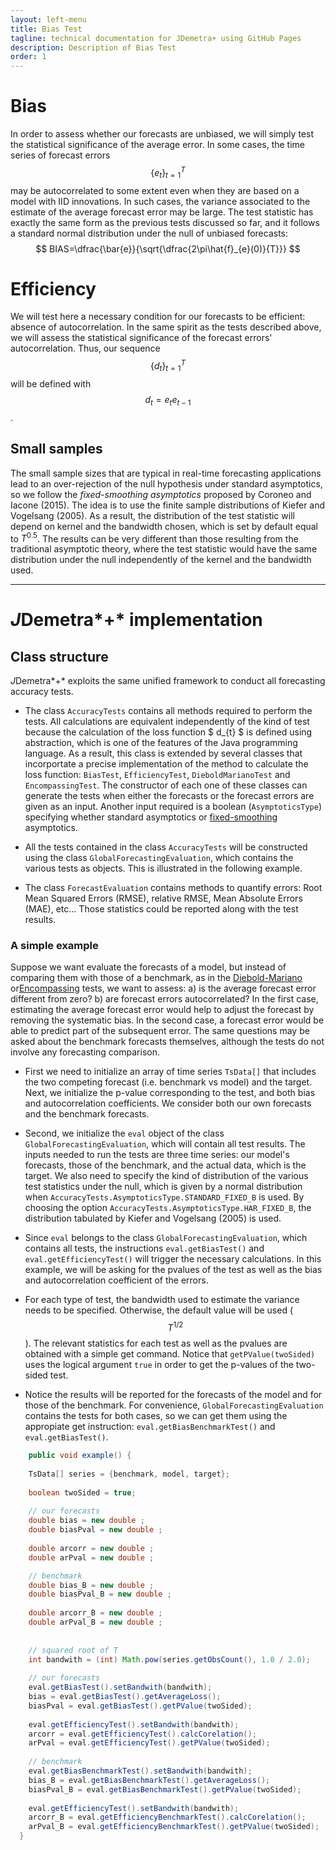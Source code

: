 ```yaml
---
layout: left-menu
title: Bias Test
tagline: technical documentation for JDemetra+ using GitHub Pages
description: Description of Bias Test
order: 1
---
```


# Bias 

In order to assess whether our forecasts are unbiased, 
we will simply test the statistical significance of the average error. 
In some cases, the time series of forecast errors 
$$ \{e_{t}\}^{T}_{t=1} $$ may be autocorrelated 
to some extent even when they are based on a model with IID innovations. 
In such cases, the variance associated to the estimate of the average forecast error may be large. 
The test statistic has exactly the same form as the previous tests discussed so far, 
and it follows a standard normal distribution under the null of unbiased forecasts:  
$$ BIAS=\dfrac{\bar{e}}{\sqrt{\dfrac{2\pi\hat{f}_{e}(0)}{T}}} $$


# Efficiency 

We will test here a necessary condition for our forecasts to be efficient: absence of autocorrelation. 
In the same spirit as the tests described above, we will assess the statistical significance of the forecast errors' autocorrelation. 
Thus,  our sequence $$ \{d_{t}\}^{T}_{t=1} $$ will be defined with $$ d_{t}=e_{t}e_{t-1} $$.

## Small samples <a name="fixedsmoothing"></a>
The small sample sizes that are typical 
in real-time forecasting applications lead to an over-rejection of the null hypothesis under standard asymptotics, 
so we follow the *fixed-smoothing asymptotics* proposed by Coroneo and Iacone (2015). 
The idea is to use the finite sample 
distributions of Kiefer and Vogelsang (2005). As a result, the distribution of the test statistic 
will depend on kernel and the bandwidth chosen, which is set by default equal to $T^{0.5}$. 
The results can be very different than those resulting from the traditional asymptotic theory, 
where the test statistic would have the same distribution under the null independently of the kernel and the bandwidth used. 

---


# *J*Demetra*+* implementation

## Class structure
*J*Demetra*+* exploits the same unified framework 
to conduct all forecasting accuracy tests.  

- The class `AccuracyTests` contains all methods required to perform the tests. All calculations are equivalent independently of the kind of test
because the calculation of the  loss function $ d_{t} $ is defined using abstraction, which is one of the features of the Java programming language. As a result, 
this class is extended by several classes that incorportate a  precise implementation of the method to calculate the loss
function: `BiasTest`, `EfficiencyTest`, `DieboldMarianoTest` and `EncompassingTest`. 
The constructor of each one of these classes can generate the tests 
when either the forecasts or the forecast errors are given as an input. Another input required is a boolean (`AsymptoticsType`) specifying whether 
standard asymptotics or 
[fixed-smoothing](#fixedsmoothing) asymptotics.

- All the tests contained in the class `AccuracyTests` will be constructed using the class `GlobalForecastingEvaluation`, which contains the various
tests as objects. This is
illustrated in the following example.

- The class `ForecastEvaluation` contains methods to quantify errors: 
Root Mean Squared Errors (RMSE), relative RMSE, Mean Absolute Errors (MAE), etc...  Those statistics could be
reported along with the test results.



### A simple example
Suppose we want evaluate the forecasts of a model, but instead of comparing them with 
those of a benchmark, as in the [Diebold-Mariano](dmtest.md) or[Encompassing](encompassing.md) tests, we
want to assess: a) is the average forecast error  different from zero? b) are forecast errors autocorrelated? 
In the first case, estimating the average forecast error would help to adjust the forecast by removing the systematic bias. 
In the second case, a forecast error would be able to predict part of the subsequent error. The same questions may be 
asked about the benchmark forecasts themselves, although the tests do not involve any forecasting comparison.


- First we need to initialize an array of time series  `TsData[]` that includes 
the two competing forecast (i.e. benchmark vs model) and the target. Next, we initialize the p-value corresponding 
to the test, and both bias and autocorrelation coefficients. We consider both our own forecasts and the benchmark forecasts.
- Second, we initialize the `eval` object of the class `GlobalForecastingEvaluation`, 
which will contain all test results. The inputs needed to run the tests are three time series: our model's forecasts, 
those of the benchmark, and the actual data, which is the target. We also need to specify the kind of 
distribution of the various test statistics under the null, which is given by a normal distribution when 
`AccuracyTests.AsymptoticsType.STANDARD_FIXED_B` is used. By choosing the option 
`AccuracyTests.AsymptoticsType.HAR_FIXED_B`, the distribution tabulated by Kiefer and Vogelsang (2005) is used. 
- Since `eval` belongs to the class `GlobalForecastingEvaluation`, which contains all tests, the instructions `eval.getBiasTest()`
and `eval.getEfficiencyTest()` will trigger the necessary calculations.  In this example, we will be asking for the pvalues of the test as well as
the bias and autocorrelation coefficient of the errors.

- For each type of test, the bandwidth used to estimate the variance needs to be specified. 
Otherwise, the default value will be used ($$ T^{1/2} $$). The relevant statistics for each test as well as the 
pvalues are obtained with a simple get command. Notice that `getPValue(twoSided)`  uses the logical argument 
`true` in order to get the p-values of the two-sided test.

- Notice the results will be reported for the forecasts of the model and for those of the benchmark. For convenience, 
`GlobalForecastingEvaluation` contains the tests for both cases, so we can get them using the appropiate get instruction: `eval.getBiasBenchmarkTest()`
and `eval.getBiasTest()`.




``` java
    public void example() {
    
    TsData[] series = {benchmark, model, target};
    
    boolean twoSided = true;
    
	// our forecasts
    double bias = new double ;
    double biasPval = new double ;
    
    double arcorr = new double ;
    double arPval = new double ;

	// benchmark
	double bias_B = new double ;
    double biasPval_B = new double ;
    
    double arcorr_B = new double ;
    double arPval_B = new double ;
	
    
    // squared root of T
    int bandwith = (int) Math.pow(series.getObsCount(), 1.0 / 2.0);
    
   	// our forecasts
    eval.getBiasTest().setBandwith(bandwith);
    bias = eval.getBiasTest().getAverageLoss();
    biasPval = eval.getBiasTest().getPValue(twoSided);
    
    eval.getEfficiencyTest().setBandwith(bandwith);
    arcorr = eval.getEfficiencyTest().calcCorelation();
    arPval = eval.getEfficiencyTest().getPValue(twoSided);
   
    // benchmark
    eval.getBiasBenchmarkTest().setBandwith(bandwith);
    bias_B = eval.getBiasBenchmarkTest().getAverageLoss();
    biasPval_B = eval.getBiasBenchmarkTest().getPValue(twoSided);
    
    eval.getEfficiencyTest().setBandwith(bandwith);
    arcorr_B = eval.getEfficiencyBenchmarkTest().calcCorelation();
    arPval_B = eval.getEfficiencyBenchmarkTest().getPValue(twoSided);
  }

``` 